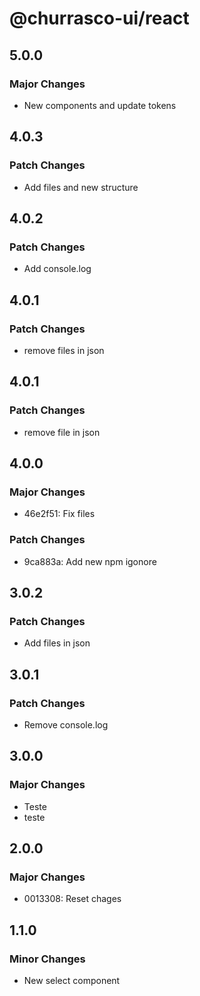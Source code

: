 # @churrasco-ui/react

## 5.0.0

### Major Changes

- New components and update tokens

## 4.0.3

### Patch Changes

- Add files and new structure

## 4.0.2

### Patch Changes

- Add console.log

## 4.0.1

### Patch Changes

- remove files in json

## 4.0.1

### Patch Changes

- remove file in json

## 4.0.0

### Major Changes

- 46e2f51: Fix files

### Patch Changes

- 9ca883a: Add new npm igonore

## 3.0.2

### Patch Changes

- Add files in json

## 3.0.1

### Patch Changes

- Remove console.log

## 3.0.0

### Major Changes

- Teste
- teste

## 2.0.0

### Major Changes

- 0013308: Reset chages

## 1.1.0

### Minor Changes

- New select component
